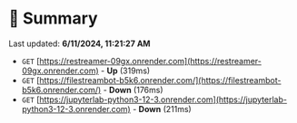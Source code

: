 # 📖 Summary
Last updated: **6/11/2024, 11:21:27 AM**

- `GET` [https://restreamer-09gx.onrender.com](https://restreamer-09gx.onrender.com) - **Up** (319ms)
- `GET` [https://filestreambot-b5k6.onrender.com/](https://filestreambot-b5k6.onrender.com/) - **Down** (176ms)
- `GET` [https://jupyterlab-python3-12-3.onrender.com](https://jupyterlab-python3-12-3.onrender.com) - **Down** (211ms)

